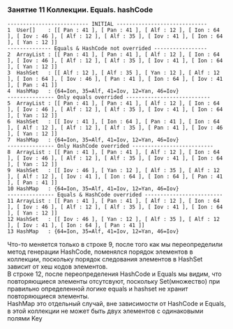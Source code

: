 ### Занятие 11 Коллекции. Equals. hashCode
```
-------------------------- INITIAL -----------------------------
1  User[]    : [[ Pan : 41 ], [ Pan : 41 ], [ Alf : 12 ], [ Ion : 64 ], [ Iov : 46 ], [ Alf : 12 ], [ Alf : 35 ], [ Iov : 41 ], [ Ion : 64 ], [ Yan : 12 ]]
-------------- Equals & HashCode not overrided -----------------
2  ArrayList : [[ Pan : 41 ], [ Pan : 41 ], [ Alf : 12 ], [ Ion : 64 ], [ Iov : 46 ], [ Alf : 12 ], [ Alf : 35 ], [ Iov : 41 ], [ Ion : 64 ], [ Yan : 12 ]]
3  HashSet   : [[ Alf : 12 ], [ Alf : 35 ], [ Yan : 12 ], [ Alf : 12 ], [ Ion : 64 ], [ Iov : 46 ], [ Pan : 41 ], [ Ion : 64 ], [ Iov : 41 ], [ Pan : 41 ]]
4  HashMap   : {64=Ion, 35=Alf, 41=Iov, 12=Yan, 46=Iov}
--------------- Only equals overrided ---------------------------
5  ArrayList : [[ Pan : 41 ], [ Pan : 41 ], [ Alf : 12 ], [ Ion : 64 ], [ Iov : 46 ], [ Alf : 12 ], [ Alf : 35 ], [ Iov : 41 ], [ Ion : 64 ], [ Yan : 12 ]]
6  HashSet   : [[ Iov : 41 ], [ Ion : 64 ], [ Pan : 41 ], [ Ion : 64 ], [ Alf : 12 ], [ Alf : 12 ], [ Alf : 35 ], [ Pan : 41 ], [ Iov : 46 ], [ Yan : 12 ]]
7  HashMap   : {64=Ion, 35=Alf, 41=Iov, 12=Yan, 46=Iov}
--------------- Only HashCode overrided --------------------------
8  ArrayList : [[ Pan : 41 ], [ Pan : 41 ], [ Alf : 12 ], [ Ion : 64 ], [ Iov : 46 ], [ Alf : 12 ], [ Alf : 35 ], [ Iov : 41 ], [ Ion : 64 ], [ Yan : 12 ]]
9  HashSet   : [[ Iov : 46 ], [ Yan : 12 ], [ Alf : 35 ], [ Alf : 12 ], [ Alf : 12 ], [ Iov : 41 ], [ Ion : 64 ], [ Ion : 64 ], [ Pan : 41 ], [ Pan : 41 ]]
10 HashMap   : {64=Ion, 35=Alf, 41=Iov, 12=Yan, 46=Iov}
--------------- Equals & HashCode overrided -------------------------
11 ArrayList : [[ Pan : 41 ], [ Pan : 41 ], [ Alf : 12 ], [ Ion : 64 ], [ Iov : 46 ], [ Alf : 12 ], [ Alf : 35 ], [ Iov : 41 ], [ Ion : 64 ], [ Yan : 12 ]]
12 HashSet   : [[ Iov : 46 ], [ Yan : 12 ], [ Alf : 35 ], [ Alf : 12 ], [ Iov : 41 ], [ Ion : 64 ], [ Pan : 41 ]]
13 HashMap   : {64=Ion, 35=Alf, 41=Iov, 12=Yan, 46=Iov}
```

Что-то меняется только в строке 9, после того как мы переопределили метод генерации HashCode, поменялся порядок элементов в коллекции,
поскольку порядок следования элементов в HashSet зависит от хеш кодов элементов.<br><tr>
В строке 12, после переопределения HashCode и Equals мы видим, что повторяющиеся элементы отсутсвуют, поскольку
Set(множество) при правильно определенной логике equals и hashset не хранит повторяющиеся элементы. <br><tr>
HashMap это отдельный случай, вне зависимости от HashCode и Equals, в этой коллекции не может быть двух элементов с одинаковыми полями Key
